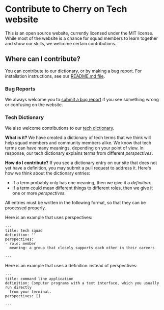 # Contribute to Cherry on Tech website

This is an open source website, currently licensed under the MIT license. While most of the website is a chance for squad members to learn together and show our skills, we welcome certain contributions.

## Where can I contribute?

You can contribute to our dictionary, or by making a bug report. For installation instructions, see our [README.md file](README.md).

### Bug Reports

We always welcome you to [submit a bug report](https://github.com/cherryontech/website/issues/new?assignees=&labels=bug&template=bug_report.md&title=) if you see something wrong or confusing on the website.

### Tech Dictionary

We also welcome contributions to our [tech dictionary](https://cherryon.tech/dictionary).

**What is it?**
We have created a dictionary of tech terms that we think will help squad members and community members alike. We know that tech terms can have many meanings, depending on your point of view. In response, our tech dictionary explains terms from different _perspectives_.

**How do I contribute?**
If you see a dictionary entry on our site that does not yet have a definition, you may submit a pull request to address it. Here's how we think about the dictionary entries:

- If a term probably only has one meaning, then we give it a _definition_.
- If a term could mean different things to different roles, then we give it one or more _perspectives_.

All entries must be written in the following format, so that they can be processed properly.

Here is an example that uses perspectives:

```
---
title: tech squad
definition: ''
perspectives:
- role: member
  meaning: a group that closely supports each other in their careers

---
```

Here is an example that uses a definition instead of perspectives:

```
---
title: command line application
definition: Computer programs with a text interface, which you usually run directly
  from your terminal.
perspectives: []

---
```

